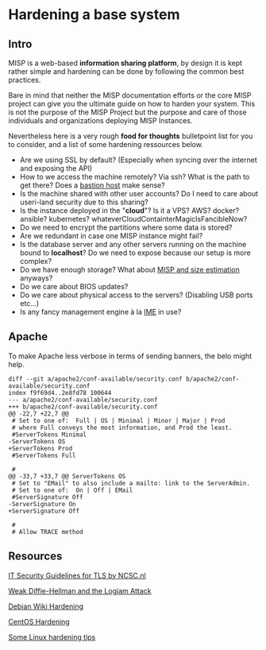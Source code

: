 # Hardening a base system

## Intro

MISP is a web-based **information sharing platform**, by design it is kept rather simple and hardening can be done by following the common best practices.

Bare in mind that neither the MISP documentation efforts or the core MISP project can give you the ultimate guide on how to harden your system.
This is not the purpose of the MISP Project but the purpose and care of those individuals and organizations deploying MISP Instances.

Nevertheless here is a very rough **food for thoughts** bulletpoint list for you to consider, and a list of some hardening ressources below.

- Are we using SSL by default? (Especially when syncing over the internet and exposing the API)
- How to we access the machine remotely? Via ssh? What is the path to get there? Does a [bastion host](https://en.wikipedia.org/wiki/Bastion_host) make sense?
- Is the machine shared with other user accounts? Do I need to care about useri-land security due to this sharing?
- Is the instance deployed in the "**cloud**"? Is it a VPS? AWS? docker? ansible? kubernetes? whateverCloudContainterMagicIsFancibleNow?
- Do we need to encrypt the partitions where some data is stored?
- Are we redundant in case one MISP instance might fail?
- Is the database server and any other servers running on the machine bound to **localhost**? Do we need to expose because our setup is more complex?
- Do we have enough storage? What about [MISP and size estimation](https://misp-project.org/MISP-sizer/) anyways?
- Do we care about BIOS updates?
- Do we care about physical access to the servers? (Disabling USB ports etc...)
- Is any fancy management engine à la [IME](https://en.wikipedia.org/wiki/Intel_Management_Engine) in use?

## Apache

To make Apache less verbose in terms of sending banners, the belo might help.

```
diff --git a/apache2/conf-available/security.conf b/apache2/conf-available/security.conf
index f9f69d4..2e8fd78 100644
--- a/apache2/conf-available/security.conf
+++ b/apache2/conf-available/security.conf
@@ -22,7 +22,7 @@
 # Set to one of:  Full | OS | Minimal | Minor | Major | Prod
 # where Full conveys the most information, and Prod the least.
 #ServerTokens Minimal
-ServerTokens OS
+ServerTokens Prod
 #ServerTokens Full
 
 #
@@ -33,7 +33,7 @@ ServerTokens OS
 # Set to "EMail" to also include a mailto: link to the ServerAdmin.
 # Set to one of:  On | Off | EMail
 #ServerSignature Off
-ServerSignature On
+ServerSignature Off
 
 #
 # Allow TRACE method
```

## Resources

[IT Security Guidelines for TLS by NCSC.nl](https://www.ncsc.nl/english/current-topics/factsheets/it-security-guidelines-for-transport-layer-security-tls.html)

[Weak Diffie-Hellman and the Logjam Attack](https://weakdh.org/sysadmin.html)

[Debian Wiki Hardening](https://wiki.debian.org/Hardening)

[CentOS Hardening](https://wiki.centos.org/HowTos/OS_Protection)

[Some Linux hardening tips](https://www.cyberciti.biz/tips/linux-security.html)
